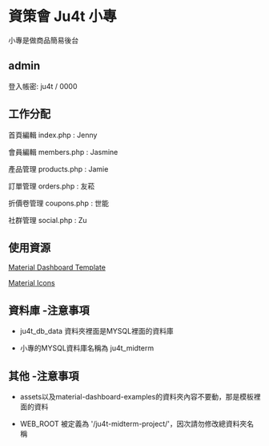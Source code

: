# 資策會 Ju4t 小專

小專是做商品簡易後台

## admin

登入帳密: ju4t / 0000

## 工作分配

首頁編輯 index.php : Jenny

會員編輯 members.php : Jasmine

產品管理 products.php : Jamie

訂單管理 orders.php : 友菘

折價卷管理 coupons.php : 世能

社群管理 social.php : Zu

## 使用資源

[Material Dashboard Template](https://github.com/creativetimofficial/material-dashboard)

[Material Icons](https://material.io/resources/icons/?style=baseline)

## 資料庫 -注意事項

- ju4t_db_data 資料夾裡面是MYSQL裡面的資料庫

- 小專的MYSQL資料庫名稱為 ju4t_midterm

## 其他 -注意事項

- assets以及material-dashboard-examples的資料夾內容不要動，那是模板裡面的資料

- WEB_ROOT 被定義為 '/ju4t-midterm-project/'，因次請勿修改總資料夾名稱